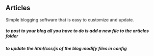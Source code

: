 ## Articles ##

Simple blogging software that is easy to customize and update.


##### to post to your blog all you have to do is add a new file to the articles folder #####
##### to update the html/css/js of the blog modify files in config #####